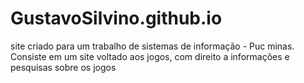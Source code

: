 # GustavoSilvino.github.io
site criado para um trabalho de sistemas de informação - Puc minas.
Consiste em um site voltado aos jogos, com direito a informações e pesquisas sobre os jogos
